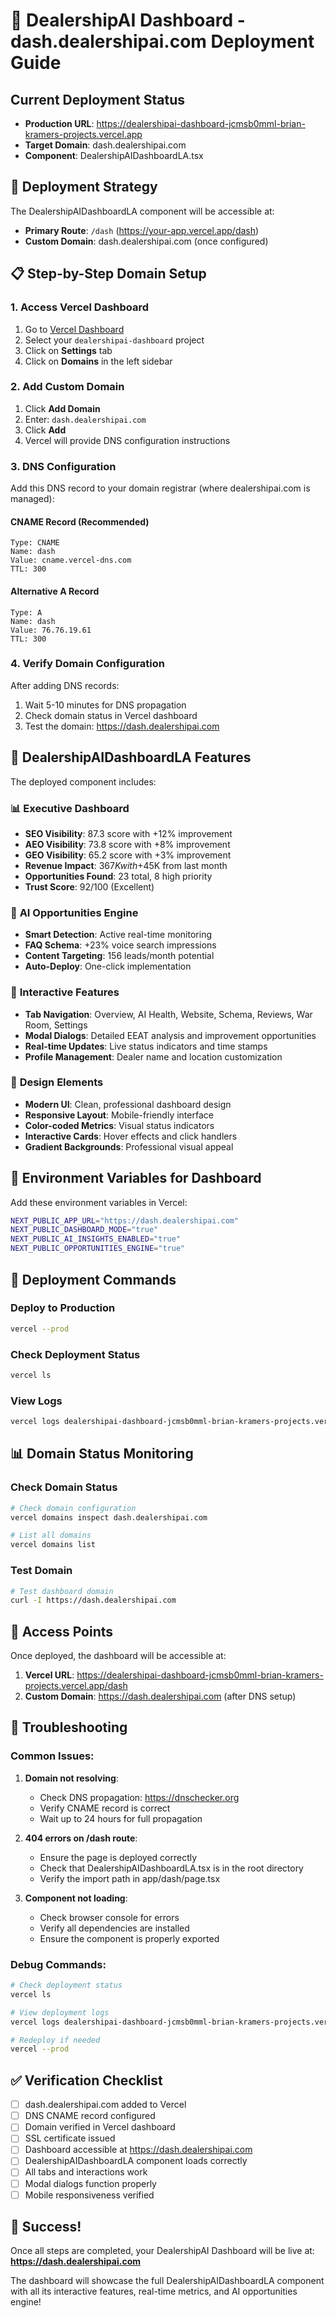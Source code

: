 # 🚀 DealershipAI Dashboard - dash.dealershipai.com Deployment Guide

## Current Deployment Status
- **Production URL**: https://dealershipai-dashboard-jcmsb0mml-brian-kramers-projects.vercel.app
- **Target Domain**: dash.dealershipai.com
- **Component**: DealershipAIDashboardLA.tsx

## 🎯 Deployment Strategy

The DealershipAIDashboardLA component will be accessible at:
- **Primary Route**: `/dash` (https://your-app.vercel.app/dash)
- **Custom Domain**: dash.dealershipai.com (once configured)

## 📋 Step-by-Step Domain Setup

### 1. Access Vercel Dashboard
1. Go to [Vercel Dashboard](https://vercel.com/dashboard)
2. Select your `dealershipai-dashboard` project
3. Click on **Settings** tab
4. Click on **Domains** in the left sidebar

### 2. Add Custom Domain
1. Click **Add Domain**
2. Enter: `dash.dealershipai.com`
3. Click **Add**
4. Vercel will provide DNS configuration instructions

### 3. DNS Configuration

Add this DNS record to your domain registrar (where dealershipai.com is managed):

#### CNAME Record (Recommended)
```
Type: CNAME
Name: dash
Value: cname.vercel-dns.com
TTL: 300
```

#### Alternative A Record
```
Type: A
Name: dash
Value: 76.76.19.61
TTL: 300
```

### 4. Verify Domain Configuration

After adding DNS records:
1. Wait 5-10 minutes for DNS propagation
2. Check domain status in Vercel dashboard
3. Test the domain: https://dash.dealershipai.com

## 🎨 DealershipAIDashboardLA Features

The deployed component includes:

### 📊 **Executive Dashboard**
- **SEO Visibility**: 87.3 score with +12% improvement
- **AEO Visibility**: 73.8 score with +8% improvement  
- **GEO Visibility**: 65.2 score with +3% improvement
- **Revenue Impact**: $367K with +$45K from last month
- **Opportunities Found**: 23 total, 8 high priority
- **Trust Score**: 92/100 (Excellent)

### 🤖 **AI Opportunities Engine**
- **Smart Detection**: Active real-time monitoring
- **FAQ Schema**: +23% voice search impressions
- **Content Targeting**: 156 leads/month potential
- **Auto-Deploy**: One-click implementation

### 🎯 **Interactive Features**
- **Tab Navigation**: Overview, AI Health, Website, Schema, Reviews, War Room, Settings
- **Modal Dialogs**: Detailed EEAT analysis and improvement opportunities
- **Real-time Updates**: Live status indicators and time stamps
- **Profile Management**: Dealer name and location customization

### 🎨 **Design Elements**
- **Modern UI**: Clean, professional dashboard design
- **Responsive Layout**: Mobile-friendly interface
- **Color-coded Metrics**: Visual status indicators
- **Interactive Cards**: Hover effects and click handlers
- **Gradient Backgrounds**: Professional visual appeal

## 🔧 Environment Variables for Dashboard

Add these environment variables in Vercel:

```bash
NEXT_PUBLIC_APP_URL="https://dash.dealershipai.com"
NEXT_PUBLIC_DASHBOARD_MODE="true"
NEXT_PUBLIC_AI_INSIGHTS_ENABLED="true"
NEXT_PUBLIC_OPPORTUNITIES_ENGINE="true"
```

## 🚀 Deployment Commands

### Deploy to Production
```bash
vercel --prod
```

### Check Deployment Status
```bash
vercel ls
```

### View Logs
```bash
vercel logs dealershipai-dashboard-jcmsb0mml-brian-kramers-projects.vercel.app
```

## 📊 Domain Status Monitoring

### Check Domain Status
```bash
# Check domain configuration
vercel domains inspect dash.dealershipai.com

# List all domains
vercel domains list
```

### Test Domain
```bash
# Test dashboard domain
curl -I https://dash.dealershipai.com
```

## 🎯 Access Points

Once deployed, the dashboard will be accessible at:

1. **Vercel URL**: https://dealershipai-dashboard-jcmsb0mml-brian-kramers-projects.vercel.app/dash
2. **Custom Domain**: https://dash.dealershipai.com (after DNS setup)

## 🚨 Troubleshooting

### Common Issues:

1. **Domain not resolving**:
   - Check DNS propagation: https://dnschecker.org
   - Verify CNAME record is correct
   - Wait up to 24 hours for full propagation

2. **404 errors on /dash route**:
   - Ensure the page is deployed correctly
   - Check that DealershipAIDashboardLA.tsx is in the root directory
   - Verify the import path in app/dash/page.tsx

3. **Component not loading**:
   - Check browser console for errors
   - Verify all dependencies are installed
   - Ensure the component is properly exported

### Debug Commands:
```bash
# Check deployment status
vercel ls

# View deployment logs
vercel logs dealershipai-dashboard-jcmsb0mml-brian-kramers-projects.vercel.app

# Redeploy if needed
vercel --prod
```

## ✅ Verification Checklist

- [ ] dash.dealershipai.com added to Vercel
- [ ] DNS CNAME record configured
- [ ] Domain verified in Vercel dashboard
- [ ] SSL certificate issued
- [ ] Dashboard accessible at https://dash.dealershipai.com
- [ ] DealershipAIDashboardLA component loads correctly
- [ ] All tabs and interactions work
- [ ] Modal dialogs function properly
- [ ] Mobile responsiveness verified

## 🎉 Success!

Once all steps are completed, your DealershipAI Dashboard will be live at:
**https://dash.dealershipai.com**

The dashboard will showcase the full DealershipAIDashboardLA component with all its interactive features, real-time metrics, and AI opportunities engine!
